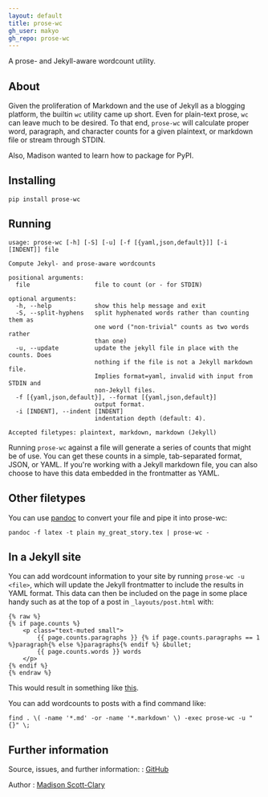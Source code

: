 ```yaml
---
layout: default
title: prose-wc
gh_user: makyo
gh_repo: prose-wc
---
```


A prose- and Jekyll-aware wordcount utility.

About
-----

Given the proliferation of Markdown and the use of Jekyll as a blogging
platform, the builtin ``wc`` utility came up short.  Even for plain-text
prose, ``wc`` can leave much to be desired.  To that end, ``prose-wc`` will
calculate proper word, paragraph, and character counts for a given plaintext,
or markdown file or stream through STDIN.

Also, Madison wanted to learn how to package for PyPI.

Installing
----------

    pip install prose-wc

Running
-------

    usage: prose-wc [-h] [-S] [-u] [-f [{yaml,json,default}]] [-i [INDENT]] file

    Compute Jekyl- and prose-aware wordcounts

    positional arguments:
      file                  file to count (or - for STDIN)

    optional arguments:
      -h, --help            show this help message and exit
      -S, --split-hyphens   split hyphenated words rather than counting them as
                            one word ("non-trivial" counts as two words rather
                            than one)
      -u, --update          update the jekyll file in place with the counts. Does
                            nothing if the file is not a Jekyll markdown file.
                            Implies format=yaml, invalid with input from STDIN and
                            non-Jekyll files.
      -f [{yaml,json,default}], --format [{yaml,json,default}]
                            output format.
      -i [INDENT], --indent [INDENT]
                            indentation depth (default: 4).

    Accepted filetypes: plaintext, markdown, markdown (Jekyll)

Running `prose-wc` against a file will generate a series of counts
that might be of use. You can get these counts in a simple,
tab-separated format, JSON, or YAML. If you're working with a Jekyll
markdown file, you can also choose to have this data embedded in the
frontmatter as YAML.

Other filetypes
---------------

You can use [pandoc](http://pandoc.org) to convert your file and pipe
it into prose-wc:

```
pandoc -f latex -t plain my_great_story.tex | prose-wc -
```

In a Jekyll site
----------------

You can add wordcount information to your site by running `prose-wc -u
<file>`, which will update the Jekyll frontmatter to include the results in
YAML format.  This data can then be included on the page in some place handy such as at the top of a post in `_layouts/post.html` with:

```
{% raw %}
{% if page.counts %}
    <p class="text-muted small">
        {{ page.counts.paragraphs }} {% if page.counts.paragraphs == 1 %}paragraph{% else %}paragraphs{% endif %} &bullet;
        {{ page.counts.words }} words
    </p>
{% endif %}
{% endraw %}
```

This would result in something like
[this](http://writing.drab-makyo.com/posts/tasting/2016/09/17/teas-of-late/).

You can add wordcounts to posts with a find command like:

```
find . \( -name '*.md' -or -name '*.markdown' \) -exec prose-wc -u "{}" \;
```

Further information
-------------------

Source, issues, and further information:
:   [GitHub](https://github.com/makyo/prose-wc)

Author
:   [Madison Scott-Clary](http://drab-makyo.com)
